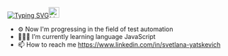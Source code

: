 <a href="https://git.io/typing-svg"><img src="https://readme-typing-svg.demolab.com?font=Fira+Code&pause=600&random=false&width=435&lines=Hi+there%2C+I'm+Svetlana;QA+Engineer" alt="Typing SVG" /></a><img src="https://user-images.githubusercontent.com/1303154/88677602-1635ba80-d120-11ea-84d8-d263ba5fc3c0.gif" width="24px" alt="hi">





- ⚙️ Now I'm progressing in the field of test automation
- 👩🏻‍💻 I’m currently learning language JavaScript
- 📫 How to reach me https://www.linkedin.com/in/svetlana-yatskevich


